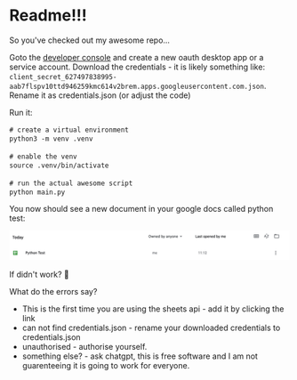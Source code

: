 # Readme!!!

So you've checked out my awesome repo... 

Goto the [developer console](https://developers.google.com/) and create a new oauth desktop app or a service account. 
Download the credentials - it is likely something like: `client_secret_627497838995-aab7flspv10ttd946259kmc614v2brem.apps.googleusercontent.com.json`.
Rename it as credentials.json (or adjust the code)

Run it:

```
# create a virtual environment
python3 -m venv .venv

# enable the venv
source .venv/bin/activate

# run the actual awesome script
python main.py
```

You now should see a new document in your google docs called python test:

![Google Docs showing new sheet](docs.png)

If didn't work? 🤔

What do the errors say? 

* This is the first time you are using the sheets api - add it by clicking the link
* can not find credentials.json - rename your downloaded credentials to credentials.json
* unauthorised - authorise yourself.
* something else? - ask chatgpt, this is free software and I am not guarenteeing it is going to work for everyone.
